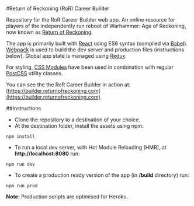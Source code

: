 #Return of Reckoning (RoR) Career Builder

Repository for the RoR Career Builder web app. An online resource for players of the independently run reboot of Warhammer: Age of Reckoning, now known as [Return of Reckoning](https://www.returnofreckoning.com/).

The app is primarily built with [React](https://facebook.github.io/react/) using ES6 syntax (compiled via [Babel](https://babeljs.io)). [Webpack](https://webpack.github.io) is used to build the dev server and production files (instructions below). Global app state is managed using [Redux](https://redux.js.org/).

For styling, [CSS Modules](https://github.com/css-modules/css-modules) have been used in combination with regular [PostCSS](http://postcss.org) utility classes.

You can see the the RoR Career Builder in action at: [https://builder.returnofreckoning.com](https://builder.returnofreckoning.com)

##Instructions

- Clone the repository to a destination of your choice.
- At the destination folder, install the assets using npm:
```
npm install
```
- To run a local dev server, with Hot Module Reloading (HMR), at **http://localhost:8080** run:
```
npm run dev
```
- To create a production ready version of the app (in **/build** directory) run:
```
npm run prod
```
**Note:** Production scripts are optimised for Heroku.
